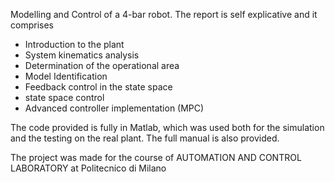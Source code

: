 Modelling and Control of a 4-bar robot. The report is self explicative and it comprises
- Introduction to the plant
- System kinematics analysis 
- Determination of the operational area
- Model Identification
- Feedback control in the state space
- state space control
- Advanced controller implementation (MPC)

The code provided is fully in Matlab, which was used both for the simulation and the testing on the real plant. The full manual is also provided.

The project was made for the course of AUTOMATION AND CONTROL LABORATORY at Politecnico di Milano
